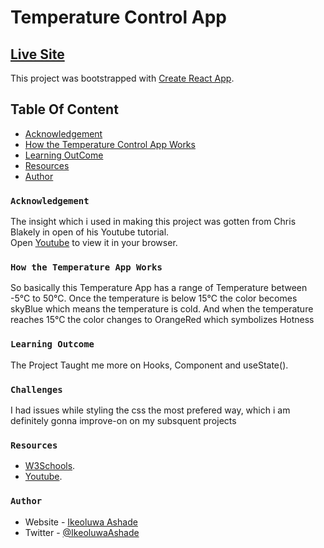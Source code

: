 # Temperature Control App

## [Live Site](https://realtime-chat-application.netlify.com)

This project was bootstrapped with [Create React App](https://github.com/facebook/create-react-app).

## Table Of Content

- [Acknowledgement](#Acknowledgement)
- [How the Temperature Control App Works](#How-it-Works)
- [Learning OutCome](#Learning-OutCome)
- [Resources](#Resources)
- [Author](#Author)

### `Acknowledgement`

The insight which i used in making this project was gotten from Chris Blakely in open of his Youtube tutorial.\
Open [Youtube](https://youtu.be/V3bhcxpoxQU) to view it in your browser.

### `How the Temperature App Works`
So basically this Temperature App has a range of Temperature between -5°C to 50°C. Once the temperature is below 15°C the color becomes skyBlue which means the temperature is cold. And when the temperature reaches 15°C the color changes to OrangeRed which symbolizes Hotness

### `Learning Outcome`

The Project Taught me more on Hooks, Component and useState().

### `Challenges`
I had issues while styling the css the most prefered way, which i am definitely gonna improve-on on my subsquent projects

### `Resources`

- [W3Schools](https://www.w3schools.com).
- [Youtube](https://youtu.be/V3bhcxpoxQU).



### `Author`

- Website - [Ikeoluwa Ashade](https://github.com/IkeoluwaAshade/)
- Twitter - [@IkeoluwaAshade](https://www.twitter.com/IkeoluwaAshade/)


